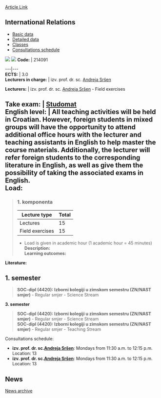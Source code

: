 [Article Link](https://www.fhs.hr/en/course/intrel_b)

## International Relations
  * [Basic data](https://www.fhs.hr/en/course/intrel_b#v1id-523787_180244_1_0 "Basic data")
  * [Detailed data](https://www.fhs.hr/en/course/intrel_b#v1id-523787_180244_1_1 "Detailed data")
  * [Classes](https://www.fhs.hr/en/course/intrel_b#v1id-523787_180244_1_2 "Classes")
  * [Consultations schedule](https://www.fhs.hr/en/course/intrel_b#v1id-523787_180244_1_3 "Consultations schedule")


[![](https://www.fhs.hr/img/flags/gif/hr.gif)](https://www.fhs.hr/predmet/medjodn_b) [![](https://www.fhs.hr/img/flags/gif/gb.gif)](https://www.fhs.hr/en/course/intrel_b)
**Code:** |  214091  
  
---|---  
**ECTS:** |  3.0   
**Lecturers in charge:** |  izv. prof. dr. sc. [Andreja Sršen](https://www.fhs.hr/staff/andreja.srsen)   
  
**Lecturers:** |  izv. prof. dr. sc. [Andreja Sršen](https://www.fhs.hr/djelatnik/andreja.srsen) - Field exercises  
  
**Take exam:** |  [Studomat](http://www.isvu.hr/studomat)  
**English level:** |  All teaching activities will be held in Croatian. However, foreign students in mixed groups will have the opportunity to attend additional office hours with the lecturer and teaching assistants in English to help master the course materials. Additionally, the lecturer will refer foreign students to the corresponding literature in English, as well as give them the possibility of taking the associated exams in English.   
**Load:**  
---  
> ### 1. komponenta
> | Lecture type | Total  
> ---|---  
> Lectures | 15  
> Field exercises | 15  
> * Load is given in academic hour (1 academic hour = 45 minutes)   
**Description:**  
> **Learning outcomes:**  

  
**Literature:**  

  
**1. semester**  
---  
> **SOC-dipl (4420): Izborni kolegiji u zimskom semestru (ZN/NAST smjer)** - Regular smjer - Science Stream  
>   
  
**3. semester**  
> **SOC-dipl (4420): Izborni kolegiji u zimskom semestru (ZN/NAST smjer)** - Regular smjer - Science Stream  
>  **SOC-dipl (4420): Izborni kolegiji u zimskom semestru (ZN/NAST smjer)** - Regular smjer - Teaching Stream  
>   
Consultations schedule: 
  * **izv. prof. dr. sc.[Andreja Sršen](https://www.fhs.hr/staff/andreja.srsen)**: 
Mondays from 11:30 a.m. to 12:15 p.m. 
Location: 13 
  * **izv. prof. dr. sc.[Andreja Sršen](https://www.fhs.hr/djelatnik/andreja.srsen)**: 
Mondays from 11:30 a.m. to 12:15 p.m. 
Location: 13 


## News
[News archive](https://www.fhs.hr/en/course/intrel_b?@=21ck6#news_119795 "News archive")
